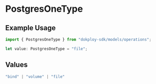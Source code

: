 # PostgresOneType

## Example Usage

```typescript
import { PostgresOneType } from "dokploy-sdk/models/operations";

let value: PostgresOneType = "file";
```

## Values

```typescript
"bind" | "volume" | "file"
```